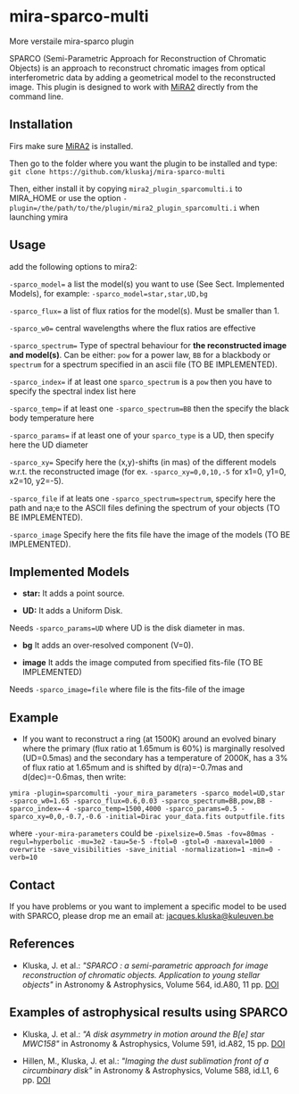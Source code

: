 # mira-sparco-multi
More verstaile mira-sparco plugin

SPARCO (Semi-Parametric Approach for Reconstruction of Chromatic Objects) is
an approach to reconstruct chromatic images from optical interferometric data
by adding a geometrical model to the reconstructed image.
This plugin is designed to work with [MiRA2](https://github.com/emmt/MiRA) directly from the command line.

## Installation

Firs make sure [MiRA2](https://github.com/emmt/MiRA) is installed.

Then go to the folder where you want the plugin to be installed and type:
`git clone https://github.com/kluskaj/mira-sparco-multi`

Then, either install it by copying `mira2_plugin_sparcomulti.i` to MIRA_HOME or use the option
`-plugin=/the/path/to/the/plugin/mira2_plugin_sparcomulti.i` when launching ymira


## Usage

add the following options to mira2:

`-sparco_model=`      a list the model(s) you want to use (See Sect. Implemented Models), for example: `-sparco_model=star,star,UD,bg`

`-sparco_flux=`  a list of flux ratios for the model(s). Must be smaller than 1.

`-sparco_w0=`         central wavelengths where the flux ratios are effective

`-sparco_spectrum=`  Type of spectral behaviour for **the reconstructed image and model(s)**. Can be either: `pow` for a power law, `BB` for a blackbody or `spectrum` for a spectrum specified in an ascii file (TO BE IMPLEMENTED).

`-sparco_index=` if at least one `sparco_spectrum` is a `pow` then you have to specify the spectral index list here

`-sparco_temp=` if at least one `-sparco_spectrum=BB` then the specify the black body temperature here

`-sparco_params=` if at least one of your `sparco_type` is a UD, then specify here the UD diameter

`-sparco_xy=` Specify here the (x,y)-shifts (in mas) of the different models w.r.t. the reconstructed image (for ex. `-sparco_xy=0,0,10,-5` for x1=0, y1=0, x2=10, y2=-5).

`-sparco_file` if at leats one `-sparco_spectrum=spectrum`, specify here the path and na;e to the ASCII files defining the spectrum of your objects (TO BE IMPLEMENTED).

`-sparco_image` Specify here the fits file have the image of the models (TO BE IMPLEMENTED).

## Implemented Models

* **star:** It adds a point source.

* **UD:** It adds a Uniform Disk.

Needs `-sparco_params=UD` where UD is the disk diameter in mas.

* **bg**  It adds an over-resolved component (V=0).

* **image**  It adds the image computed from specified fits-file (TO BE IMPLEMENTED)

Needs `-sparco_image=file` where file is the fits-file of the image

## Example

* If you want to reconstruct a ring (at 1500K) around an evolved binary where the primary (flux ratio at 1.65mum is 60%) is marginally resolved (UD=0.5mas) and the secondary has a temperature of 2000K, has a 3% of flux ratio at 1.65mum and is shifted by d(ra)=-0.7mas and d(dec)=-0.6mas, then write:

`ymira -plugin=sparcomulti -your_mira_parameters -sparco_model=UD,star -sparco_w0=1.65 -sparco_flux=0.6,0.03 -sparco_spectrum=BB,pow,BB -sparco_index=-4 -sparco_temp=1500,4000 -sparco_params=0.5 -sparco_xy=0,0,-0.7,-0.6 -initial=Dirac your_data.fits outputfile.fits`

where `-your-mira-parameters` could be `-pixelsize=0.5mas -fov=80mas -regul=hyperbolic -mu=3e2 -tau=5e-5 -ftol=0 -gtol=0 -maxeval=1000 -overwrite -save_visibilities -save_initial -normalization=1 -min=0 -verb=10`

## Contact

If you have problems or you want to implement a specific model to be used with SPARCO,
please drop me an email at: jacques.kluska@kuleuven.be

## References

* Kluska, J. et al.: *"SPARCO : a semi-parametric approach for image reconstruction of chromatic objects. Application to young stellar objects"* in Astronomy & Astrophysics, Volume 564, id.A80, 11 pp. [DOI](https://ui.adsabs.harvard.edu/link_gateway/2014A&A...564A..80K/doi:10.1051/0004-6361/201322926)

## Examples of astrophysical results using SPARCO

* Kluska, J. et al.: *"A disk asymmetry in motion around the B[e] star MWC158"* in
    Astronomy & Astrophysics, Volume 591, id.A82, 15 pp. [DOI](https://ui.adsabs.harvard.edu/link_gateway/2016A&A...591A..82K/doi:10.1051/0004-6361/201527924)

* Hillen, M., Kluska, J. et al.: *"Imaging the dust sublimation front of a circumbinary disk"* in Astronomy & Astrophysics, Volume 588, id.L1, 6 pp. [DOI](https://ui.adsabs.harvard.edu/link_gateway/2016A&A...588L...1H/doi:10.1051/0004-6361/201628125)
